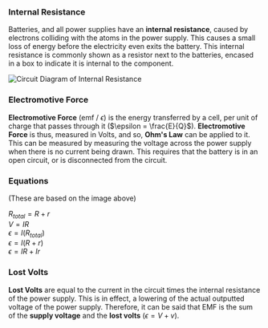 ### Internal Resistance
Batteries, and all power supplies have an **internal resistance**, caused by electrons colliding with the atoms in the power supply. This causes a small loss of energy before the electricity even exits the battery. This internal resistance is commonly shown as a resistor next to the batteries, encased in a box to indicate it is internal to the component.

![Circuit Diagram of Internal Resistance](InternalResistanceCircuitDiagram.png)

### Electromotive Force
**Electromotive Force** (emf / $\epsilon$) is the energy transferred by a cell, per unit of charge that passes through it ($\epsilon = \frac{E}{Q}$). **Electromotive Force** is thus, measured in Volts, and so, **Ohm's Law** can be applied to it. This can be measured by measuring the voltage across the power supply when there is no current being drawn. This requires that the battery is in an open circuit, or is disconnected from the circuit.

### Equations
(These are based on the image above)

$R_{total} = R + r$  
$V = IR$  
$\epsilon = I(R_{total})$  
$\epsilon = I(R + r)$  
$\epsilon = IR + Ir$  

### Lost Volts
**Lost Volts** are equal to the current in the circuit times the internal resistance of the power supply. This is in effect, a lowering of the actual outputted voltage of the power supply. Therefore, it can be said that EMF is the sum of the **supply voltage** and the **lost volts** ($\epsilon = V + v$).

